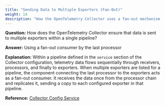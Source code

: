 ```yaml
---
title: "Sending Data to Multiple Exporters (Fan-Out)"
weight: 14
description: "How the OpenTelemetry Collector uses a fan-out mechanism to send data to multiple exporters within a single pipeline."
---
```


**Question:**
How does the OpenTelemetry Collector ensure that data is sent to multiple exporters within a single pipeline?

**Answer:**
Using a fan-out consumer by the last processor

**Explanation:**
Within a pipeline defined in the `service` section of the Collector configuration, telemetry data flows sequentially through receivers, processors, and finally to exporters. When multiple exporters are listed for a pipeline, the component connecting the last processor to the exporters acts as a fan-out consumer. It receives the data once from the processor chain and replicates it, sending a copy to each configured exporter in that pipeline.

**Reference:**
[Collector Config Service](https://opentelemetry.io/docs/collector/configuration/)
